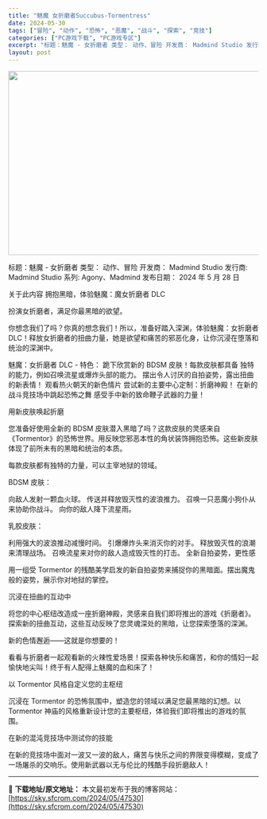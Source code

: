 ```yaml
---
title: "魅魔 女折磨者Succubus-Tormentress"
date: 2024-05-30
tags: ["冒险", "动作", "恐怖", "恶魔", "战斗", "探索", "竞技"]
categories: ["PC游戏下载", "PC游戏专区"]
excerpt: "标题：魅魔 - 女折磨者 类型： 动作、冒险 开发商： Madmind Studio 发行商: Madmind Studio 系列: Agony、Madmind 发布日期： 2024 年 5 月 28 日 关于此内容 拥抱黑暗，体验魅魔：魔女折磨者 DLC 扮演女折磨者，满足你最黑暗的欲望。 你想念&hellip;"
layout: post
---
```


<img class="aligncenter size-full wp-image-47531" src="https://sky.sfcrom.com/wp-content/uploads/2024/05/2024053002325281.webp" alt="" width="660" height="370" />

标题：魅魔 - 女折磨者
类型： 动作、冒险
开发商： Madmind Studio
发行商: Madmind Studio
系列: Agony、Madmind
发布日期： 2024 年 5 月 28 日

关于此内容
拥抱黑暗，体验魅魔：魔女折磨者 DLC

扮演女折磨者，满足你最黑暗的欲望。

你想念我们了吗？你真的想念我们！所以，准备好踏入深渊，体验魅魔：女折磨者 DLC！释放女折磨者的扭曲力量，她是欲望和痛苦的邪恶化身，让你沉浸在堕落和统治的深渊中。

魅魔：女折磨者 DLC - 特色：
跪下欣赏新的 BDSM 皮肤！每款皮肤都具备 独特的能力，例如召唤流星或爆炸头部的能力。
摆出令人讨厌的自拍姿势，露出扭曲的新表情！
观看热火朝天的新色情片
尝试新的主要中心定制：折磨神殿！
在新的战斗竞技场中跳起恐怖之舞
感受手中新的致命鞭子武器的力量！

用新皮肤唤起折磨

您准备好使用全新的 BDSM 皮肤潜入黑暗了吗？这款皮肤的灵感来自《Tormentor》的恐怖世界。用反映您邪恶本性的角状装饰拥抱恐怖。这些新皮肤体现了前所未有的黑暗和统治的本质。

每款皮肤都有独特的力量，可以主宰地狱的领域。

BDSM 皮肤：

向敌人发射一颗血火球。
传送并释放毁灭性的波浪推力。
召唤一只恶魔小狗仆从来协助你战斗。
向你的敌人降下流星雨。

乳胶皮肤：

利用强大的波浪推动减慢时间。
引爆爆炸头来消灭你的对手。
释放毁灭性的浪潮来清理战场。
召唤流星来对你的敌人造成毁灭性的打击。
全新自拍姿势，更性感

用一组受 Tormentor 的残酷美学启发的新自拍姿势来捕捉你的黑暗面。摆出魔鬼般的姿势，展示你对地狱的掌控。

沉浸在扭曲的互动中

将您的中心枢纽改造成一座折磨神殿，灵感来自我们即将推出的游戏《折磨者》。探索新的扭曲互动，这些互动反映了您灵魂深处的黑暗，让您探索堕落的深渊。

新的色情邂逅——这就是你想要的！

看看与折磨者一起观看新的火辣性爱场景！探索各种快乐和痛苦，和你的情妇一起愉快地尖叫！终于有人配得上魅魔的血和床了！

以 Tormentor 风格自定义您的主枢纽

沉浸在 Tormentor 的恐怖氛围中，塑造您的领域以满足您最黑暗的幻想。以 Tormentor 神庙的风格重新设计您的主要枢纽，体验我们即将推出的游戏的氛围。

在新的混沌竞技场中测试你的技能

在新的竞技场中面对一波又一波的敌人，痛苦与快乐之间的界限变得模糊，变成了一场屠杀的交响乐。使用新武器以无与伦比的残酷手段折磨敌人！

---
📖 **下载地址/原文地址：** 本文最初发布于我的博客网站：[https://sky.sfcrom.com/2024/05/47530](https://sky.sfcrom.com/2024/05/47530)
